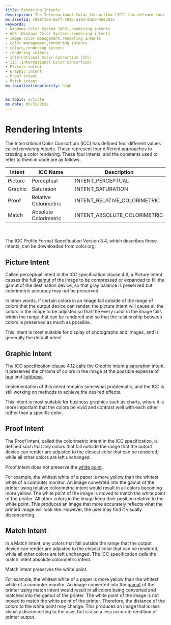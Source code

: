 ```yaml
---
title: Rendering Intents
description: The International Color Consortium (ICC) has defined four different values called rendering intents.
ms.assetid: c980f3ea-daff-491a-a10a-03ba446d383e
keywords:
- Windows Color System (WCS),rendering intents
- WCS (Windows Color System),rendering intents
- image color management,rendering intents
- color management,rendering intents
- colors,rendering intents
- rendering intents
- International Color Consortium (ICC)
- IIC (International Color Consortium)
- Picture intent
- Graphic intent
- Proof intent
- Match intent
ms.localizationpriority: high


ms.topic: article
ms.date: 05/31/2018
---
```


# Rendering Intents

The International Color Consortium (ICC) has defined four different values called *rendering intents*. These represent four different approaches to creating a color rendering. These four intents, and the constants used to refer to them in code are as follows.



| Intent                            | ICC Name              | Description                    |
|-----------------------------------|-----------------------|--------------------------------|
| Picture | Perceptual            | INTENT\_PERCEPTUAL             |
| Graphic | Saturation            | INTENT\_SATURATION             |
| Proof     | Relative Colorimetric | INTENT\_RELATIVE\_COLORIMETRIC |
| Match     | Absolute Colorimetric | INTENT\_ABSOLUTE\_COLORIMETRIC |




 

The ICC Profile Format Specification Version 3.4, which describes these intents, can be downloaded from color.org.

## Picture Intent

Called perceptual intent in the ICC specification clause 4.9, a Picture intent causes the full [gamut](./g.md) of the image to be compressed or expanded to fill the gamut of the destination device, so that gray balance is preserved but colorimetric accuracy may not be preserved.

In other words, if certain colors in an image fall outside of the range of colors that the output device can render, the picture intent will cause all the colors in the image to be adjusted so that the every color in the image falls within the range that can be rendered and so that the relationship between colors is preserved as much as possible.

This intent is most suitable for display of photographs and images, and is generally the default intent.

## Graphic Intent

The ICC specification clause 4.12 calls the Graphic intent a [saturation](s.md) intent. It preserves the chroma of colors in the image at the possible expense of [hue](h.md) and [lightness](l.md).

Implementation of this intent remains somewhat problematic, and the ICC is still working on methods to achieve the desired effects.

This intent is most suitable for business graphics such as charts, where it is more important that the colors be vivid and contrast well with each other rather than a specific color.

## Proof Intent

The Proof intent, called the colorimetric intent in the ICC specification, is defined such that any colors that fall outside the range that the output device can render are adjusted to the closest color that can be rendered, while all other colors are left unchanged.

Proof intent does not preserve the [white point](w.md).

For example, the whitest white of a paper is more yellow than the whitest white of a computer monitor. An image converted into the gamut of the printer using relative colorimetric intent would result in all colors becoming more yellow. The white point of the image is moved to match the white point of the printer. All other colors in the image keep their position relative to the white point. This produces an image that more accurately reflects what the printed image will look like. However, the user may find it visually disconcerting.

## Match Intent

In a Match intent, any colors that fall outside the range that the output device can render are adjusted to the closest color that can be rendered, while all other colors are left unchanged. The ICC specification calls the match intent absolute colorimetric intent.

Match intent preserves the white point.

For example, the whitest white of a paper is more yellow than the whitest white of a computer monitor. An image converted into the [gamut](./g.md) of the printer using match intent would result in all colors being converted and matched into the gamut of the printer. The white point of the image is not moved to match the white point of the printer. Therefore, the distance of the colors to the white point may change. This produces an image that is less visually disconcerting to the user, but is also a less accurate rendition of printer output.

 

 